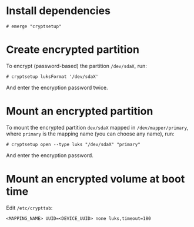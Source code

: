 # Install dependencies

```ShellSession
# emerge "cryptsetup"
```

# Create encrypted partition

To encrypt (password-based) the partition `/dev/sdaX`, run:

```ShellSession
# cryptsetup luksFormat '/dev/sdaX'
```

And enter the encryption password twice.

# Mount an encrypted partition

To mount the encrypted partition `dev/sdaX` mapped in `/dev/mapper/primary`,
where `primary` is the mapping name (you can choose any name), run:

```ShellSession
# cryptsetup open --type luks "/dev/sdaX" "primary"
```

And enter the encryption password.

# Mount an encrypted volume at boot time

Edit `/etc/crypttab`:

```
<MAPPING_NAME> UUID=<DEVICE_UUID> none luks,timeout=180
```

